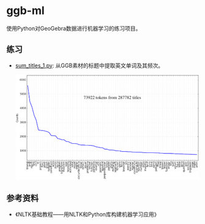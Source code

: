 # ggb-ml

使用Python对GeoGebra数据进行机器学习的练习项目。

## 练习

- [sum_titles_1.py](sum_titles_1.py): 从GGB素材的标题中提取英文单词及其频次。

  ![](screenshot/sum_titles_1b.png)

## 参考资料

- 《NLTK基础教程——用NLTK和Python库构建机器学习应用》
